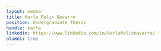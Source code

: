 ```yaml
---
layout: member
title: Karla Felix Navarro
position: Undergraduate Thesis
handle: karla
linkedin: https://www.linkedin.com/in/karlafelixnavarro/
alumni: true
---
```


